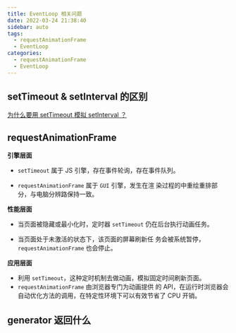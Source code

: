 ```yaml
---
title: EventLoop 相关问题
date: 2022-03-24 21:38:40
sidebar: auto
tags:
  - requestAnimationFrame
  - EventLoop
categories:
  - requestAnimationFrame
  - EventLoop
---
```


## setTimeout & setInterval 的区别

[为什么要用 setTimeout 模拟 setInterval ？](https://juejin.cn/post/6914201197620494350)

## requestAnimationFrame

**引擎层面**

- `setTimeout` 属于 JS 引擎，存在事件轮询，存在事件队列。

- `requestAnimationFrame` 属于 `GUI` 引擎，发生在渲 染过程的中重绘重排部分，与电脑分辨路保持一致。

**性能层面**

- 当页面被隐藏或最小化时，定时器 `setTimeout` 仍在后台执行动画任务。

- 当页面处于未激活的状态下，该页面的屏幕刷新任 务会被系统暂停，`requestAnimationFrame` 也会停止。

**应用层面**

- 利用 `setTimeout`，这种定时机制去做动画，模拟固定时间刷新页面。
- `requestAnimationFrame` 由浏览器专门为动画提供 的 API，在运行时浏览器会自动优化方法的调用，在特定性环境下可以有效节省了 CPU 开销。

## generator 返回什么
